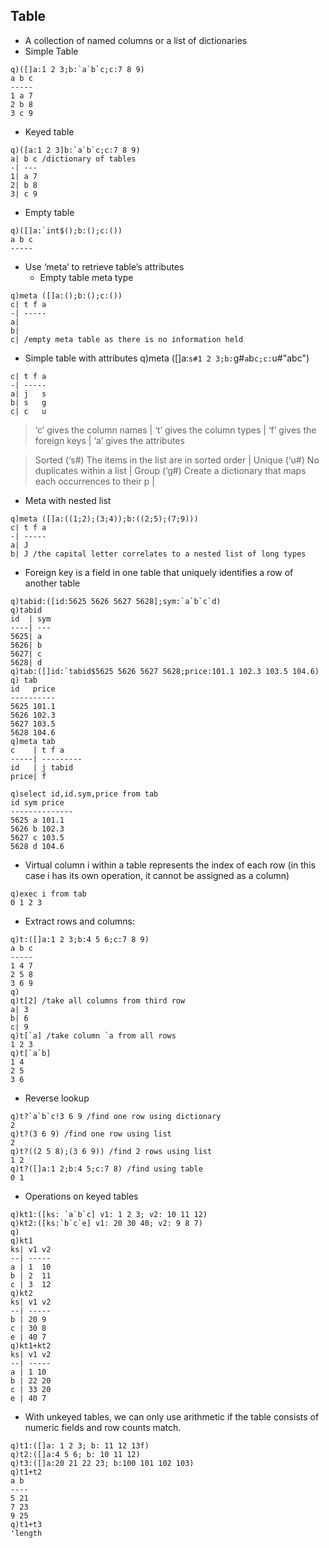 ## Table
* A collection of named columns or a list of dictionaries
* Simple Table
```
q)([]a:1 2 3;b:`a`b`c;c:7 8 9)
a b c
-----
1 a 7
2 b 8
3 c 9
```
* Keyed table
```
q)([a:1 2 3]b:`a`b`c;c:7 8 9)
a| b c /dictionary of tables
-| ---
1| a 7
2| b 8
3| c 9
```
* Empty table
```
q)([]a:`int$();b:();c:())
a b c
-----
```
* Use ‘meta’ to retrieve table’s attributes
  - Empty table meta type
```
q)meta ([]a:();b:();c:())
c| t f a
-| -----
a|
b|
c| /empty meta table as there is no information held
```
* Simple table with attributes
q)meta ([]a:`s#1 2 3;b:`g#`a`b`c;c:`u#"abc")
```
c| t f a
-| -----
a| j   s
b| s   g
c| c   u
```
> ‘c’ gives the column names |
> ‘t’ gives the column types |
> ‘f’ gives the foreign keys |
> ‘a’ gives the attributes   

> Sorted (‘s#) The items in the list are in sorted order |
> Unique (‘u#) No duplicates within a list |
> Group (‘g#) Create a dictionary that maps each occurrences to their p |

* Meta with nested list
```
q)meta ([]a:((1;2);(3;4));b:((2;5);(7;9)))
c| t f a
-| -----
a| J
b| J /the capital letter correlates to a nested list of long types
```
* Foreign key is a field in one table that uniquely identifies a row of another table
```
q)tabid:([id:5625 5626 5627 5628];sym:`a`b`c`d)
q)tabid
id  | sym
----| ---
5625| a  
5626| b  
5627| c  
5628| d
q)tab:([]id:`tabid$5625 5626 5627 5628;price:101.1 102.3 103.5 104.6)
q) tab
id   price
----------
5625 101.1
5626 102.3
5627 103.5
5628 104.6
q)meta tab
c    | t f a
-----| ---------
id   | j tabid
price| f

q)select id,id.sym,price from tab
id sym price
--------------
5625 a 101.1
5626 b 102.3
5627 c 103.5
5628 d 104.6
```
* Virtual column i within a table represents the index of each row (in this case i has its
own operation, it cannot be assigned as a column)
```
q)exec i from tab
0 1 2 3
```
* Extract rows and columns:
```
q)t:([]a:1 2 3;b:4 5 6;c:7 8 9)
a b c
-----
1 4 7
2 5 8
3 6 9
q)
q)t[2] /take all columns from third row
a| 3
b| 6
c| 9
q)t[`a] /take column `a from all rows
1 2 3
q)t[`a`b]
1 4
2 5
3 6
```
* Reverse lookup
```
q)t?`a`b`c!3 6 9 /find one row using dictionary
2
q)t?(3 6 9) /find one row using list
2
q)t?((2 5 8);(3 6 9)) /find 2 rows using list
1 2
q)t?([]a:1 2;b:4 5;c:7 8) /find using table
0 1
```
* Operations on keyed tables 
```
q)kt1:([ks: `a`b`c] v1: 1 2 3; v2: 10 11 12)
q)kt2:([ks:`b`c`e] v1: 20 30 40; v2: 9 8 7)
q)
q)kt1
ks| v1 v2
--| -----
a | 1  10
b | 2  11
c | 3  12
q)kt2
ks| v1 v2
--| -----
b | 20 9 
c | 30 8 
e | 40 7 
q)kt1+kt2
ks| v1 v2
--| -----
a | 1 10
b | 22 20
c | 33 20
e | 40 7
```
* With unkeyed tables, we can only use arithmetic if the table consists of numeric fields
and row counts match.
```
q)t1:([]a: 1 2 3; b: 11 12 13f)
q)t2:([]a:4 5 6; b: 10 11 12)
q)t3:([]a:20 21 22 23; b:100 101 102 103)
q)t1+t2
a b
----
5 21
7 23
9 25
q)t1+t3
'length
```
